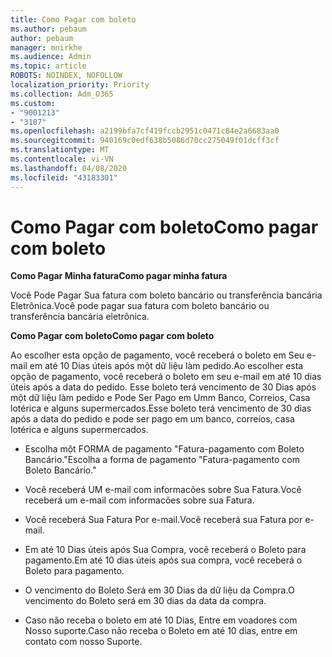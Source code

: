 ```yaml
---
title: Como Pagar com boleto
ms.author: pebaum
author: pebaum
manager: mnirkhe
ms.audience: Admin
ms.topic: article
ROBOTS: NOINDEX, NOFOLLOW
localization_priority: Priority
ms.collection: Adm_O365
ms.custom:
- "9001213"
- "3187"
ms.openlocfilehash: a2199bfa7cf419fccb2951c0471c84e2a6683aa0
ms.sourcegitcommit: 940169c0edf638b5086d70cc275049f01dcff3cf
ms.translationtype: MT
ms.contentlocale: vi-VN
ms.lasthandoff: 04/08/2020
ms.locfileid: "43183301"
---
```

# <a name="como-pagar-com-boleto"></a><span data-ttu-id="f3ce6-102">Como Pagar com boleto</span><span class="sxs-lookup"><span data-stu-id="f3ce6-102">Como pagar com boleto</span></span>

<span data-ttu-id="f3ce6-103">**Como Pagar Minha fatura**</span><span class="sxs-lookup"><span data-stu-id="f3ce6-103">**Como pagar minha fatura**</span></span>

<span data-ttu-id="f3ce6-104">Você Pode Pagar Sua fatura com boleto bancário ou transferência bancária Eletrônica.</span><span class="sxs-lookup"><span data-stu-id="f3ce6-104">Você pode pagar sua fatura com boleto bancário ou transferência bancária eletrônica.</span></span>

<span data-ttu-id="f3ce6-105">**Como Pagar com boleto**</span><span class="sxs-lookup"><span data-stu-id="f3ce6-105">**Como pagar com  boleto**</span></span>

<span data-ttu-id="f3ce6-106">Ao escolher esta opção de pagamento, você receberá o boleto em Seu e-mail em até 10 Dias úteis após một dữ liệu làm pedido.</span><span class="sxs-lookup"><span data-stu-id="f3ce6-106">Ao escolher  esta opção de pagamento, você receberá o boleto em seu e-mail em até 10 dias úteis após a data do pedido.</span></span> <span data-ttu-id="f3ce6-107">Esse boleto terá vencimento de 30 Dias após một dữ liệu làm pedido e Pode Ser Pago em Umm Banco, Correios, Casa lotérica e alguns supermercados.</span><span class="sxs-lookup"><span data-stu-id="f3ce6-107">Esse boleto terá vencimento de 30 dias após a data do pedido e pode ser pago em um banco, correios, casa lotérica e alguns supermercados.</span></span>

- <span data-ttu-id="f3ce6-108">Escolha một FORMA de pagamento "Fatura-pagamento com Boleto Bancário."</span><span class="sxs-lookup"><span data-stu-id="f3ce6-108">Escolha a forma de pagamento "Fatura-pagamento com Boleto Bancário."</span></span>

- <span data-ttu-id="f3ce6-109">Você receberá UM e-mail com informacões sobre Sua Fatura.</span><span class="sxs-lookup"><span data-stu-id="f3ce6-109">Você receberá um e-mail com informacões sobre sua Fatura.</span></span>

- <span data-ttu-id="f3ce6-110">Você receberá Sua Fatura Por e-mail.</span><span class="sxs-lookup"><span data-stu-id="f3ce6-110">Você receberá sua Fatura por e-mail.</span></span>

- <span data-ttu-id="f3ce6-111">Em até 10 Dias úteis após Sua Compra, você receberá o Boleto para pagamento.</span><span class="sxs-lookup"><span data-stu-id="f3ce6-111">Em até 10 dias úteis após sua compra, você receberá o Boleto para pagamento.</span></span>

- <span data-ttu-id="f3ce6-112">O vencimento do Boleto Será em 30 Dias da dữ liệu da Compra.</span><span class="sxs-lookup"><span data-stu-id="f3ce6-112">O vencimento do Boleto será em 30 dias da data da compra.</span></span>

- <span data-ttu-id="f3ce6-113">Caso não receba o boleto em até 10 Dias, Entre em voadores com Nosso suporte.</span><span class="sxs-lookup"><span data-stu-id="f3ce6-113">Caso não receba o Boleto em até 10 dias, entre em contato com nosso Suporte.</span></span>

